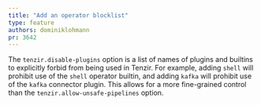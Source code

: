 ```yaml
---
title: "Add an operator blocklist"
type: feature
authors: dominiklohmann
pr: 3642
---
```


The `tenzir.disable-plugins` option is a list of names of plugins and builtins
to explicitly forbid from being used in Tenzir. For example, adding `shell`
will prohibit use of the `shell` operator builtin, and adding `kafka` will
prohibit use of the `kafka` connector plugin. This allows for a more
fine-grained control than the `tenzir.allow-unsafe-pipelines` option.
